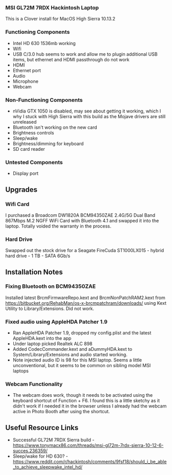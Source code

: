 ###  MSI GL72M 7RDX Hackintosh Laptop

This is a Clover install for MacOS High Sierra 10.13.2

### Functioning Components 

- Intel HD 630 1536mb working
- Wifi  
- USB C/3.0 hub seems to work and allow me to plugin additional USB items, but ethernet and HDMI passthrough do not work
- HDMI
- Ethernet port
- Audio 
- Microphone
- Webcam 

### Non-Functioning Components

- nVidia GTX 1050 is disabled, may see about getting it working, which I why I stuck with High Sierra with this build as the Mojave drivers are still unreleased
- Bluetooth isn't working on the new card
- Brightness controls
- Sleep/wake
- Brightness/dimming for keyboard
- SD card reader

### Untested Components
- Display port

## Upgrades

### Wifi Card
I purchased a Broadcom DW1820A BCM94350ZAE 2.4G/5G Dual Band 867Mbps M.2 NGFF WiFi Card with Bluetooth 4.1 and swapped it into the laptop. Totally voided the warranty in the process.

### Hard Drive
Swapped out the stock drive for a Seagate FireCuda ST1000LX015 - hybrid hard drive - 1 TB - SATA 6Gb/s

## Installation Notes

### Fixing Bluetooth on BCM94350ZAE

Installed latest BrcmFirmwareRepo.kext and BrcmNonPatchRAM2.kext from https://bitbucket.org/RehabMan/os-x-brcmpatchram/downloads/ using Kext Utility to Library/Extensions. Did not work.

### Fixed audio using AppleHDA Patcher 1.9
- Ran AppleHDA Patcher 1.9, dropped my config.plist and the latest AppleHDA.kext into the app
- Under laptop picked Realtek ALC 898
- Added CodecCommander.kext and aDummyHDA.kext to System/Library/Extensions and audio started working.
- Note injected audio ID is 98 for this MSI laptop. Seems a little unconventional, but it seems to be common on sibling model MSI laptops

### Webcam Functionality
- The webcam does work, though it needs to be activated using the keyboard shortcut of Function + F6. I found this is a little sketchy as it didn't work if I needed it in the browser unless I already had the webcam active in Photo Booth after using the shortcut. 


## Useful Resource Links

- Successful GL72M 7RDX Sierra build - https://www.tonymacx86.com/threads/msi-gl72m-7rdx-sierra-10-12-6-succes.236359/
- Sleep/wake for HD 630? - https://www.reddit.com/r/hackintosh/comments/9fsf18/should_i_be_able_to_achieve_sleepwake_intel_hd/